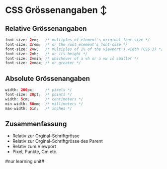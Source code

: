 # CSS Grössenangaben ↕️

## Relative Grössenangaben

```java
font-size: 2em;   /* multiples of element's original font-size */
font-size: 2rem;  /* or the root element's font-size */
font-size: 2vw;   /* multiples of 1% of the viewport's width (CSS 3) */
font-size: 2vh;   /* or its height */
font-size: 2vmin; /* whichever of a vh or a vw is smaller */
font-size: 2vmax; /* or greater */
```

## Absolute Grössenangaben

```java
width: 200px;     /* pixels */
font-size: 20pt;  /* points */
width: 5cm;       /* centimeters */
min-width: 50mm;  /* millimeters */
max-width: 5in;   /* inches */
```

## Zusammenfassung
- Relativ zur Orginal-Schriftgrösse
- Relativ zur Orginal-Schriftgrösse des Parent
- Relativ zum Viewport
- Pixel, Punkte, Cm etc.


#nur learning unit#